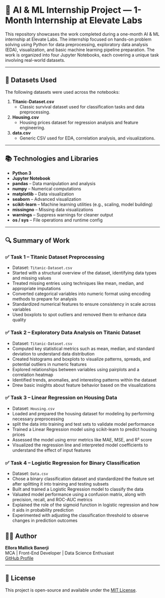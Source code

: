 # 🧠 AI & ML Internship Project — 1-Month Internship at Elevate Labs

This repository showcases the work completed during a one-month AI & ML internship at Elevate Labs. The internship focused on hands-on problem solving using Python for data preprocessing, exploratory data analysis (EDA), visualization, and basic machine learning pipeline preparation. The work is organized into four Jupyter Notebooks, each covering a unique task involving real-world datasets.

---

## 📁 Datasets Used

The following datasets were used across the notebooks:

1. **Titanic-Dataset.csv**  
   - Classic survival dataset used for classification tasks and data preprocessing.
2. **Housing.csv**  
   - Housing prices dataset for regression analysis and feature engineering.
3. **data.csv**  
   - Generic CSV used for EDA, correlation analysis, and visualizations.

---

## 📚 Technologies and Libraries

- **Python 3**
- **Jupyter Notebook**
- **pandas** – Data manipulation and analysis  
- **numpy** – Numerical computations  
- **matplotlib** – Data visualization  
- **seaborn** – Advanced visualization  
- **scikit-learn** – Machine learning utilities (e.g., scaling, model building)  
- **missingno** – Missing data visualizations  
- **warnings** – Suppress warnings for cleaner output  
- **os / sys** – File operations and runtime config

---

## 🔍 Summary of Work

### ✅ Task 1 – Titanic Dataset Preprocessing
-  Dataset: `Titanic-Dataset.csv`
-  Started with a structural overview of the dataset, identifying data types and missing values
-  Treated missing entries using techniques like mean, median, and appropriate imputations
-  Converted categorical variables into numeric format using encoding methods to prepare for analysis
-  Standardized numerical features to ensure consistency in scale across variables
-  Used boxplots to spot outliers and removed them to enhance data quality

### ✅ Task 2 – Exploratory Data Analysis on Titanic Dataset
-  Dataset: `Titanic-Dataset.csv`
-  Computed key statistical metrics such as mean, median, and standard deviation to understand data distribution
-  Created histograms and boxplots to visualize patterns, spreads, and potential outliers in numeric features
-  Explored relationships between variables using pairplots and a correlation heatmap
-  Identified trends, anomalies, and interesting patterns within the dataset
-  Drew basic insights about feature behavior based on the visualizations

### ✅ Task 3 – Linear Regression on Housing Data
-  Dataset: `Housing.csv`
-  Loaded and prepared the housing dataset for modeling by performing necessary preprocessing
-  split the data into training and test sets to validate model performance
-  Trained a Linear Regression model using scikit-learn to predict housing prices
-  Assessed the model using error metrics like MAE, MSE, and R² score
-  Visualized the regression line and interpreted model coefficients to understand the effect of input features

### ✅ Task 4 – Logistic Regression for Binary Classification
-  Dataset: `Data.csv`
-  Chose a binary classification dataset and standardized the feature set after splitting it into training and testing subsets
-  Built and trained a Logistic Regression model to classify the data
-  Valuated model performance using a confusion matrix, along with precision, recall, and ROC-AUC metrics
-  Explained the role of the sigmoid function in logistic regression and how it aids in probability prediction
-  Experimented with adjusting the classification threshold to observe changes in prediction outcomes

## 👩‍💻 Author

**Ellora Mallick Banerji**  
MCA | Front-End Developer | Data Science Enthusiast  
[GitHub Profile](https://github.com/elloramallickbanerji)

---

## 📜 License

This project is open-source and available under the [MIT License](LICENSE).

